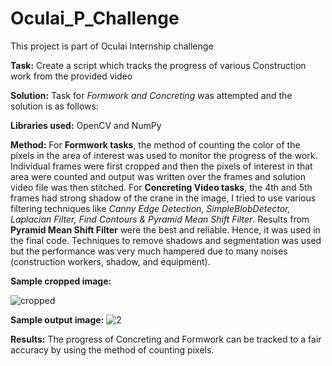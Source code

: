 # **Oculai_P_Challenge**
This project is part of Oculai Internship challenge

**Task:** Create a script which tracks the progress of various Construction work from the provided video

**Solution:** Task for *Formwork and Concreting* was attempted and the solution is as follows:

**Libraries used:** OpenCV and NumPy

**Method:** For **Formwork tasks**, the method of counting the color of the pixels in the area of interest was used to monitor the progress of the work.
            Individual frames were first cropped and then the pixels of interest in that area were counted and output was written over the frames and solution video             file was then stitched.
            For **Concreting Video tasks**, the 4th and 5th frames had strong shadow of the crane in the image, I tried to use various filtering techniques like *Canny Edge Detection, SimpleBlobDetector, Laplacian Filter, Find Contours & Pyramid Mean Shift Filter*. Results from **Pyramid Mean Shift Filter** were the best               and reliable. Hence, it was used in the final code. Techniques to remove shadows and segmentation was used but the performance was very much hampered due to many noises (construction workers, shadow, and equipment).
             
**Sample cropped image:**

![cropped](https://user-images.githubusercontent.com/25361247/127643946-23847ae9-4f08-4238-a893-2ec32e02a7e8.jpg)

**Sample output image:** ![2](https://user-images.githubusercontent.com/25361247/127644104-bfce6aa4-a3f7-4186-b918-9e132ba4e836.jpg)

**Results:** The progress of Concreting and Formwork can be tracked to a fair accuracy by using the method of counting pixels.
